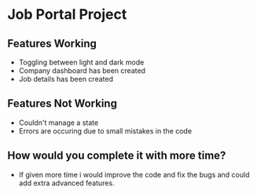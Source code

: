 # Job Portal Project

## Features Working
- Toggling between light and dark mode
- Company dashboard has been created
- Job details has been created

## Features Not Working
- Couldn't manage a state
- Errors are occuring due to small mistakes in the code



## How would you complete it with more time?
- If given more time i would improve the code and fix the bugs and could add extra advanced features.

